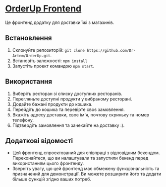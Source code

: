 #  [ OrderUp Frontend ](https://earnest-manatee-a85f0b.netlify.app/)

Це фронтенд додатку для доставки їжі з магазинів.

## Встановлення

1. Склонуйте репозиторій: `git clone https://github.com/Dr-Artem/OrderUp.git`.
2. Встановіть залежності: `npm install`
3. Запустіть проект командою `npm start`.

## Використання

1. Виберіть ресторан зі списку доступних ресторанів.
2. Перегляньте доступні продукти у вибраному ресторані.
3. Додайте бажані продукти до кошика.
4. Перейдіть до кошика та перевірте своє замовлення.
5. Вкажіть адресу доставки, своє ім'я, почтову скриньку та номер телефону.
6. Підтвердіть замовлення та зачекайте на доставку :).

## Додаткові відомості

-   Цей фронтенд спроектований для співпраці з відповідним бекендом. Переконайтеся, що ви налаштували та запустили
    бекенд перед використанням цього фронтенду.
-   Зверніть увагу, що цей фронтенд має обмежену функціональність та призначений для демонстрації. Ви можете розширити
    його та додати більше функцій згідно ваших потреб.
